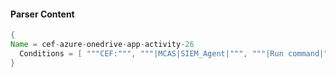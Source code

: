 #### Parser Content
```Java
{
Name = cef-azure-onedrive-app-activity-26
  Conditions = [ """CEF:""", """|MCAS|SIEM_Agent|""", """|Run command|""" ]
}
```